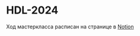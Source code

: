 # HDL-2024

Ход мастеркласса расписан на странице в [Notion](https://www.notion.so/omsk-community/Android-leader-ID-app-95b4fb4f93e942e3afe6f910acdb2f8c)
